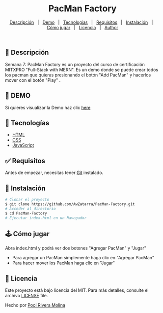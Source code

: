 # <h1 align="center">PacMan Factory</h1>

<p align="center">
  <a href="#dart-descripción">Descripción</a> &#xa0; | &#xa0; 
  <a href="#dart-demo">Demo</a> &#xa0; | &#xa0;
  <a href="#art-tecnologías">Tecnologías</a> &#xa0; | &#xa0;
  <a href="#white_check_mark-requisitos">Requisitos</a> &#xa0; | &#xa0;
  <a href="#toolbox-instalación">Instalación</a> &#xa0; | &#xa0;
  <a href="#joystick-cómo-jugar">Cómo jugar</a> &#xa0; | &#xa0;
  <a href="#briefcase-licencia">Licencia</a> &#xa0; | &#xa0;
  <a href="https://github.com/arturomsoberanes" target="_blank">Author</a>
</p>

<br>


## :dart: Descripción ##

Semana 7: PacMan Factory es un proyecto del curso de certificación MITXPRO "Full-Stack with MERN". Es un demo donde se puede crear todos los pacman que quieras presionando el botón "Add PacMan" y hacerlos mover con el botón "Play" .

## :dart: DEMO ##

Si quieres visualizar la Demo haz clic [here](https://awzatarra.github.io/PacMan-Factory/)

## :art: Tecnologías ##

- [HTML](https://www.w3schools.com/html/)
- [CSS](https://www.w3schools.com/css/)
- [JavaScript](https://www.w3schools.com/js/)

## :white_check_mark: Requisitos ##

Antes de empezar, necesitas tener [Git](https://git-scm.com) instalado.

## :toolbox: Instalación ##

```bash
# Clonar el proyecto
$ git clone https://github.com/AwZatarra/PacMan-Factory.git
# Acceder al directorio
$ cd PacMan-Factory
# Ejecutar index.html en un Navegador

```
## :joystick: Cómo jugar ##

Abra index.html y podrá ver dos botones "Agregar PacMan" y "Jugar"
- Para agregar un PacMan simplemente haga clic en "Agregar PacMan"
- Para hacer mover los PacMan haga clic en "Jugar"


## :briefcase:	 Licencia ##

Este proyecto está bajo licencia del MIT. Para más detalles, consulte el archivo [LICENSE](LICENSE) file.


Hecho por <a href="https://github.com/AwZatarra" target="_blank">Pool Rivera Molina</a>
